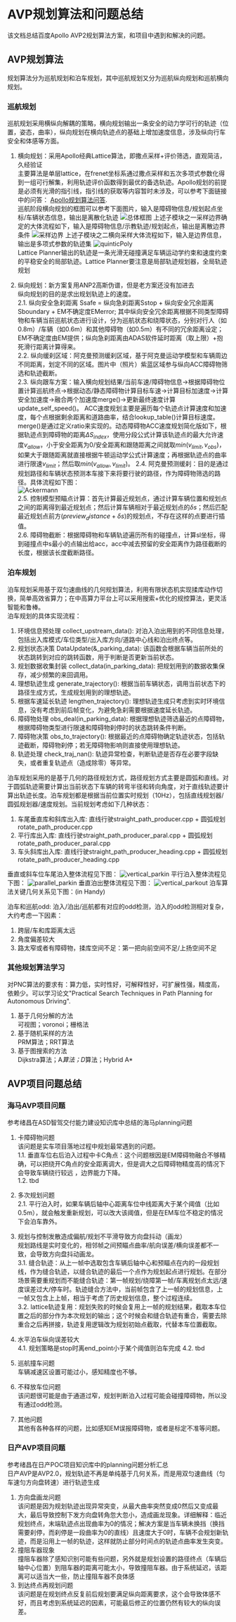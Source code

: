# AVP规划算法和问题总结
该文档总结百度Apollo AVP2规划算法方案，和项目中遇到和解决的问题。

## AVP规划算法
规划算法分为巡航规划和泊车规划，其中巡航规划又分为巡航纵向规划和巡航横向规划。

### 巡航规划
巡航规划采用横纵向解耦的策略，横向规划输出一条安全的动力学可行的轨迹（位置，姿态，曲率），纵向规划在横向轨迹点的基础上增加速度信息，涉及纵向行车安全和体感等方面。
1. 横向规划：采用Apollo经典Lattice算法，即撒点采样+评价筛选，直观简洁，久经验证  
主要算法是单层lattice，在frenet坐标系通过撒点采样和五次多项式参数化得到一组可行解集，利用轨迹评价函数得到最优的备选轨迹。Apollo规划的前提是必须有光滑的指引线，指引线的获取等内容暂时未涉及，可以参考下面链接中的问答：
[Apollo规划算法问答](https://zhuanlan.zhihu.com/p/69878689).  
巡航阶段横向规划的框图可以参考下面图片，输入是障碍物信息/规划起点坐标/车辆状态信息，输出是离散化轨迹
![总体框图](../img/avp_cruise_lateral_planning.png)
上述子模块之一采样边界确定的大体流程如下，输入是障碍物信息/示教轨迹/规划起点，输出是离散边界条件
![采样边界](../img/sampling_boundary.png)
上述子模块之二横向采样大体流程如下，输入是边界信息，输出是多项式参数的轨迹集
![quinticPoly](../img/quinticPolynomial.png)  
Lattice Planner输出的轨迹是一条光滑无碰撞满足车辆运动学约束和速度约束的平稳安全的局部轨迹。Lattice Planner要注意是局部轨迹规划器，全局轨迹规划  

2. 纵向规划：新方案复用ANP2高斯伪谱，但是老方案还没有加进去   
纵向规划的目的是求出规划轨迹上的速度。  
    2.1. 纵向安全急刹距离 Ssafe = 纵向急刹距离Sstop + 纵向安全冗余距离Sboundary + EM不确定度EMerror; 其中纵向安全冗余距离根据不同类型障碍物和车辆当前巡航状态进行设计，分为巡航状态和绕障状态，分别对行人（如0.8m）/车辆（如0.6m）和其他障碍物（如0.5m）有不同的冗余距离设定；EM不确定度由EM提供；纵向急刹距离由ADAS软件延时距离（取上限）+抱死滑行距离计算得来。  
    2.2. 纵向缓刹区域：阿克曼预测缓刹区域，基于阿克曼运动学模型和车辆周边不同距离，划定不同的区域。图片中（照片）紫蓝区域参与纵向ACC障碍物筛选和轨迹截断。  
    2.3. 纵向跟车方案：输入横向规划结果/当前车速/障碍物信息->根据障碍物位置计算巡航终点->根据动态/静态障碍物计算目标车速->计算目标加速度->计算安全加速度->融合两个加速度merge()->更新最终速度计算update_self_speed()。 ACC速度规划主要是遍历每个轨迹点计算速度和加速度，每个点根据剩余距离和道路曲率，结合lookup_table()计算目标速度。merge()是通过定义ratio来实现的。动态障碍物ACC速度规划简化版如下，根据轨迹点到障碍物的距离$\Delta S_{index}$，使用分段公式计算该轨迹点的最大允许速度$v_{allow}$，小于安全距离为0/安全距离和跟随距离之间就取$min(v_{limit}, v_{obs})$，如果大于跟随距离就直接根据牛顿运动学公式计算速度；再根据轨迹点的曲率进行限速$v_{limit}$；然后取$min(v_{allow}, v_{limit})$。
    2.4. 阿克曼预测缓刹：目的是通过规划路径和车辆状态预测本车接下来将要行驶的路径，作为障碍物筛选的路径。具体流程如下图：  
    ![Ackermann](../img/Ackermann_trajectory.png)   
    2.5. 控制模型预瞄点计算：首先计算最近规划点，通过计算车辆位置和规划点之间的距离得到最近规划点；然后计算车辆相对于最近规划点的$\delta s$；然后匹配最近规划点前方$(preview_distance + \delta s)$的规划点，不存在这样的点要进行插值。  
    2.6. 障碍物截断：根据障碍物和车辆轨迹遍历所有的碰撞点，计算sl坐标，得到碰撞点中s最小的点输出给acc，acc中减去预留的安全距离作为路径截断的长度，根据该长度截断路径。

### 泊车规划
泊车规划采用基于双匀速曲线的几何规划算法，利用有限状态机实现揉库动作切换，简单高效省算力；在中高算力平台上可以采用搜索+优化的规控算法，更灵活智能和鲁棒。  
泊车规划的具体实现流程：
1. 环境信息预处理 collect_upstream_data(): 对泊入泊出用到的不同信息处理，包括出入库模式/车位类型/出入库方向/道路中心线和泊出终点等。
2. 规划状态决策 DataUpdate(&_parking_data): 该函数会根据车辆当前所处的状态跳转到对应的跳转函数，用于判断是否更新当前状态。
3. 规划数据收集封装 collect_data(in_parking_data): 把规划用到的数据收集保存，减少频繁的来回调用。
4. 理想轨迹生成 generate_trajectory(): 根据当前车辆状态，调用当前状态下的路径生成方式，生成规划用到的理想轨迹。
5. 根据车速延长轨迹 lengthen_trajectory(): 理想轨迹生成只考虑到实时环境信息，没有考虑到前后帧变化，为避免急刹需要根据速度延长轨迹。
6. 障碍物处理 obs_deal(in_parking_data): 根据理想轨迹筛选最近的点障碍物，根据障碍物类型进行限速和障碍物刹停时的状态跳转条件判断。
7. 障碍物决策 obs_to_trajectory(): 根据最近的点障碍物确定轨迹状态，包括轨迹截断，障碍物刹停；若无障碍物影响则直接使用理想轨迹。
8. 轨迹处理 check_traj_nan(): 轨迹异常检查，判断轨迹是否存在必要字段缺失，或者重复轨迹点（造成除零）等异常。  

泊车规划采用的是基于几何的路径规划方式，路径规划方式主要是圆弧和直线。对于圆弧轨迹需要计算出当前状态下车辆的转弯半径和转向角度，对于直线轨迹要计算出轨迹长度。泊车规划都是根据当前位置实时规划（10Hz），包括直线规划器/圆弧规划器/速度规划。当前规划考虑如下几种状态：   
1. 车尾垂直库和斜库出入库: 直线行驶straight_path_producer.cpp + 圆弧规划rotate_path_producer.cpp
2. 平行库出入库: 直线行驶straight_path_producer_paral.cpp + 圆弧规划rotate_path_producer_paral.cpp
3. 车头斜库出入库: 直线行驶straight_path_producer_heading.cpp + 圆弧规划rotate_path_producer_heading.cpp   

垂直或斜车位车尾泊入整体流程见下图：
![vertical_parkin](../img/vertical_parkin_end.png)
平行泊入整体流程见下图：
![parallel_parkin](../img/parallel_parkin.png)
垂直泊出整体流程见下图：
![vertical_parkout](../img/vertical_parkout.png)
泊车算法关键几何关系见下图：(in Handy)

泊车和巡航odd: 泊入/泊出/巡航都有对应的odd检测，泊入的odd检测相对复杂，大约考虑一下因素：  
1. 跨层/车和库距离太远
2. 角度偏差较大
3. 路太窄或者有障碍物，揉库空间不足：第一把向前空间不足/上扬空间不足

### 其他规划算法学习
对PNC算法的要求有：算力低，实时性好，可解释性好，可扩展性强，精度高，依赖少。可以学习论文"Practical Search Techniques in Path Planning for Autonomous Driving". 
1. 基于几何分解的方法   
可视图；voronoi；栅格法
2. 基于随机采样的方法   
PRM算法；RRT算法
3. 基于图搜索的方法   
Dijkstra算法；A*算法；D*算法；Hybrid A*   

## AVP项目问题总结
### 海马AVP项目问题
参考绪昌在ASD智驾交付能力建设知识库中总结的海马planning问题
1. 卡障碍物问题   
该问题是实车项目落地过程中规划最常遇到的问题。   
1.1. 垂直车位右后泊入过程中卡C角点：这个问题根因是EM障碍物融合不够精确，可以把绕开C角点的安全距离调大，但是调大之后障碍物精度高的情况下会导致车辆绕行较远 ，边界能力下降。  
1.2. tbd

2. 多次规划问题   
2.1. 平行泊入时，如果车辆后轴中心距离车位中线距离大于某个阈值（比如0.5m），就会触发重新规划，可以改大该阈值，但是在EM车位不稳定的情况下会泊车靠外。   

3. 规划与控制发散造成偏航/规划不平滑导致方向盘抖动（画龙）   
规划路线是实时变化的，相邻帧之间预瞄点曲率/航向误差/横向误差都不一致，会导致方向盘抖动画龙。   
3.1. 缝合轨迹：从上一帧中选取包含车辆后轴中心和预瞄点在内的一段规划线，作为缝合轨迹，以缝合轨迹的最后一个点作为规划起点进行规划。在部分场景需要重规划而不能缝合轨迹：第一帧规划/绕障第一帧/车离规划点太远/速度误差过大/停车时。轨迹缝合方法中，当前帧包含了上一帧的规划信息，上一帧又包含上上帧，相当于考虑了历史规划信息，整个过程连续。   
3.2. lattice轨迹复用：规划失败的时候会复用上一帧的规划结果，截取本车位置之后的部分作为本次规划的输出；这个时候会和缝合轨迹有重合，需要去除重合之后再拼接，轨迹复用逻辑改为规划初始点截取，代替本车位置截取。

4. 水平泊车纵向误差较大   
4.1. 规划策略是stop时离end_point小于某个阈值则泊车完成
4.2. tbd

5. 巡航撞车问题   
车辆减速区设置可能过小，感知精度也不够。

6. 不释放车位问题   
该问题很可能是由于通道过窄，规划判断泊入过程可能会碰撞障碍物，所以没有通过odd检测。

7. 其他问题  
其他有各种各样的问题，比如感知EM误报障碍物，或者是标定不准等问题。

### 日产AVP项目问题
参考绪昌在日产POC项目知识库中的planning问题分析汇总   
日产AVP是AVP2.0，规划轨迹不再是单纯基于几何关系，而是用双匀速曲线（匀车速匀方向盘转速）进行轨迹生成   
1. 方向盘画龙问题   
该问题是因为规划轨迹出现异常突变，从最大曲率突然变成0然后又变成最大，最后导致控制下发方向盘转角忽大忽小，造成画龙现象。详细解释：临近规划终点，末端轨迹点出现曲率为0的情况；解决方案是当车辆未换挡（换挡需要刹停，而刹停是一段曲率为0的直线）且速度大于0时，车辆不会规划新轨迹，而是沿用上一帧的轨迹，这样就防止部分时间点的轨迹点曲率发生突变。
2. 撞阻车器现象   
撞阻车器除了感知识别可能有些问题，另外就是规划设置的路径终点（车辆后轴中心位置）到阻车器的距离可能太小，导致撞阻车器。由于系统延迟，该距离可以适当大一些，防止撞阻车器不良体感   
3. 到达终点再规划问题   
该问题是在规划终点反复前后规划要满足纵向距离要求，这个会导致体感不好，而且考虑到系统延迟的因素，可能最后修正的位置仍然有较大的纵向误差。
